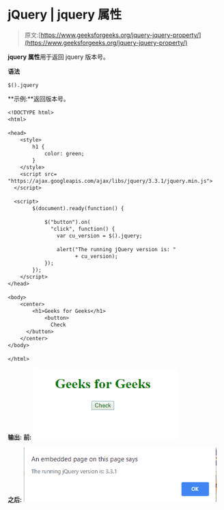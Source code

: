 # jQuery | jquery 属性

> 原文:[https://www.geeksforgeeks.org/jquery-jquery-property/](https://www.geeksforgeeks.org/jquery-jquery-property/)

**jquery 属性**用于返回 jquery 版本号。

**语法**

```
$().jquery
```

**示例:**返回版本号。

```
<!DOCTYPE html>
<html>

<head>
    <style>
        h1 {
            color: green;
        }
    </style>
    <script src=
"https://ajax.googleapis.com/ajax/libs/jquery/3.3.1/jquery.min.js">
  </script>

  <script>
        $(document).ready(function() {

            $("button").on(
              "click", function() {
                var cu_version = $().jquery;

                alert("The running jQuery version is: "
                      + cu_version);
            });
        });
    </script>
</head>

<body>
    <center>
        <h1>Geeks for Geeks</h1>
            <button>
              Check
      </button>
    </center>
</body>

</html>
```

**输出:**
**前:**
![](img/be3c0dffb1b76e0cb1c1413436515e26.png)

**之后:**
![](img/0b6280105c2d2fa15410b7da45734aa8.png)
